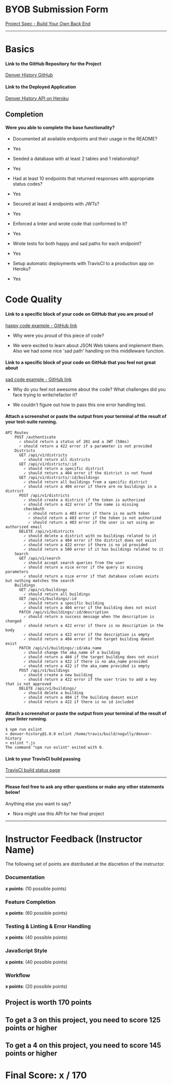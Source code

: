 # BYOB Submission Form

[Project Spec - Build Your Own Back End](http://frontend.turing.io/projects/build-your-own-backend.html)

------

# Basics

#### Link to the GitHub Repository for the Project
[Denver History GitHub](https://github.com/nogully/denver-history)

#### Link to the Deployed Application
[Denver History API on Heroku](http://denver-history.herokuapp.com/)


## Completion

#### Were you able to complete the base functionality?

* Documented all available endpoints and their usage in the README?
- Yes

* Seeded a database with at least 2 tables and 1 relationship?
- Yes

* Had at least 10 endpoints that returned responses with appropriate status codes?
- Yes

* Secured at least 4 endpoints with JWTs?
- Yes

* Enforced a linter and wrote code that conformed to it?
- Yes

* Wrote tests for both happy and sad paths for each endpoint?
- Yes

* Setup automatic deployments with TravisCI to a production app on Heroku?
- Yes

# Code Quality

#### Link to a specific block of your code on GitHub that you are proud of
[happy code example - GitHub link](https://github.com/nogully/denver-history/blob/44920fbf48bee77d31f31ad688a6895ddf813f89/test/routes.spec.js#L708-L723)

* Why were you proud of this piece of code?
- We were excited to learn about JSON Web tokens and implement them. Also we had some nice 'sad path' handling on this middleware function.

#### Link to a specific block of your code on GitHub that you feel not great about
[sad code example - GitHub link](https://github.com/nogully/denver-history/blob/44920fbf48bee77d31f31ad688a6895ddf813f89/test/routes.spec.js#L708-L723)

* Why do you feel not awesome about the code? What challenges did you face trying to write/refactor it?
- We couldn't figure out how to pass this one error handling test.

#### Attach a screenshot or paste the output from your terminal of the result of your test-suite running.
```
API Routes
    POST /authenticate
      ✓ should return a status of 201 and a JWT (58ms)
      ✓ should return a 422 error if a parameter is not provided
    Districts
      GET /api/v1/districts
        ✓ should return all districts
      GET /api/v1/districts/:id
        ✓ should return a specific district
        ✓ should return a 404 error if the district is not found
      GET /api/v1/districts/:id/buildings
        ✓ should return all buildings from a specific district
        ✓ should return a 404 error if there are no buildings in a district
      POST /api/v1/districts
        ✓ should create a district if the token is authorized
        ✓ should return a 422 error if the name is missing
        checkAuth
          ✓ should return a 403 error if there is no auth token
          ✓ should return a 403 error if the token is not authorized
          ✓ should return a 403 error if the user is not using an authorized email
      DELETE /api/v1/districts
        ✓ should delete a district with no buildings related to it
        ✓ should return a 404 error if the district does not exist
        ✓ should return a 422 error if there is no id provided
        ✓ should return a 500 error if it has buildings related to it
    Search
      GET /api/v1/search
        ✓ should accept search queries from the user
        ✓ should return a nice error if the query is missing parameters
        ✓ should return a nice error if that database column exists but nothing matches the search
    Buildings
      GET /api/v1/buildings
        ✓ should return all buildings
      GET /api/v1/buildings/:id
        ✓ should return a specific building
        ✓ should return a 404 error if the building does not exist
      PATCH /api/v1/buildings/:id/description
        ✓ should return a success message when the description is changed
        ✓ should return a 422 error if there is no description in the body
        ✓ should return a 422 error if the description is empty
        ✓ should return a 404 error if the target building doesnt exist
      PATCH /api/v1/buildings/:id/aka_name
        ✓ should change the aka_name of a building
        ✓ should return a 404 if the target building does not exist
        ✓ should return a 422 if there is no aka_name provided
        ✓ should return a 422 if the aka_name provided is empty
      POST /api/v1/buildings
        ✓ should create a new building
        - should return a 422 error if the user tries to add a key that is not approved
      DELETE /api/v1/buildings/
        ✓ should delete a building
        ✓ should return a 404 if the building doesnt exist
        ✓ should return a 422 if there is no id included
 ```

#### Attach a screenshot or paste the output from your terminal of the result of your linter running.
```
$ npm run eslint
> denver-history@1.0.0 eslint /home/travis/build/nogully/denver-history
> eslint *.js
The command "npm run eslint" exited with 0.
```

#### Link to your TravisCI build passing
[TravisCI build status page](https://travis-ci.org/nogully/denver-history)

-----

#### Please feel free to ask any other questions or make any other statements below!

Anything else you want to say?
- Nora might use this API for her final project

-----


# Instructor Feedback (Instructor Name)

The following set of points are distributed at the discretion of the instructor.

### Documentation

**x points**: (10 possible points)

### Feature Completion

**x points**: (60 possible points)

### Testing & Linting & Error Handling

**x points**: (40 possible points)

### JavaScript Style

**x points**: (40 possible points)

### Workflow

**x points**: (20 possible points)

## Project is worth 170 points

## To get a 3 on this project, you need to score 125 points or higher
## To get a 4 on this project, you need to score 145 points or higher

# Final Score: x / 170
